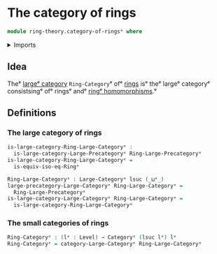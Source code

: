 # The category of rings

```agda
module ring-theory.category-of-ringsᵉ where
```

<details><summary>Imports</summary>

```agda
open import category-theory.categoriesᵉ
open import category-theory.large-categoriesᵉ

open import foundation.universe-levelsᵉ

open import ring-theory.isomorphisms-ringsᵉ
open import ring-theory.precategory-of-ringsᵉ
```

</details>

## Idea

Theᵉ [largeᵉ category](category-theory.large-categories.mdᵉ) `Ring-Category`ᵉ ofᵉ
[rings](ring-theory.rings.mdᵉ) isᵉ theᵉ largeᵉ categoryᵉ consistsingᵉ ofᵉ ringsᵉ andᵉ
[ringᵉ homomorphisms](ring-theory.homomorphisms-rings.md).ᵉ

## Definitions

### The large category of rings

```agda
is-large-category-Ring-Large-Categoryᵉ :
  is-large-category-Large-Precategoryᵉ Ring-Large-Precategoryᵉ
is-large-category-Ring-Large-Categoryᵉ =
  is-equiv-iso-eq-Ringᵉ

Ring-Large-Categoryᵉ : Large-Categoryᵉ lsuc (_⊔ᵉ_)
large-precategory-Large-Categoryᵉ Ring-Large-Categoryᵉ =
  Ring-Large-Precategoryᵉ
is-large-category-Large-Categoryᵉ Ring-Large-Categoryᵉ =
  is-large-category-Ring-Large-Categoryᵉ
```

### The small categories of rings

```agda
Ring-Categoryᵉ : (lᵉ : Level) → Categoryᵉ (lsuc lᵉ) lᵉ
Ring-Categoryᵉ = category-Large-Categoryᵉ Ring-Large-Categoryᵉ
```
